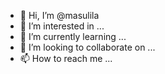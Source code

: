 - 👋 Hi, I’m @masulila
- 👀 I’m interested in ...
- 🌱 I’m currently learning ...
- 💞️ I’m looking to collaborate on ...
- 📫 How to reach me ...

<!---
masulila/masulila is a ✨ special ✨ repository because its `README.md` (this file) appears on your GitHub profile.
You can click the Preview link to take a look at your changes.
--->
